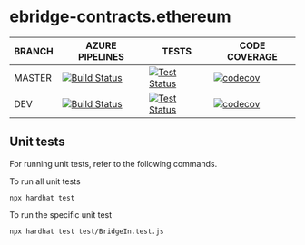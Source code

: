 # ebridge-contracts.ethereum

BRANCH | AZURE PIPELINES                                                                                                                                                                                              | TESTS                                                                                                                                                                            | CODE COVERAGE
-------|--------------------------------------------------------------------------------------------------------------------------------------------------------------------------------------------------------------|----------------------------------------------------------------------------------------------------------------------------------------------------------------------------------|--------------
MASTER   | [![Build Status](https://dev.azure.com/eBridgeCrosschain/ebridge-contracts.ethereum/_apis/build/status%2FeBridgeCrosschain.ebridge-contracts.ethereum?branchName=master)](https://dev.azure.com/eBridgeCrosschain/ebridge-contracts.ethereum/_build/latest?definitionId=11&branchName=master) | [![Test Status](https://img.shields.io/azure-devops/tests/eBridgeCrosschain/ebridge-contracts.ethereum/11/master)](https://dev.azure.com/eBridgeCrosschain/ebridge-contracts.ethereum/_build/latest?definitionId=11&branchName=master) | [![codecov](https://codecov.io/gh/eBridgeCrosschain/ebridge-contracts.ethereum/branch/master/graph/badge.svg?token=N0ADSUJ1LT)](https://codecov.io/gh/eBridgeCrosschain/ebridge-contracts.ethereum)
DEV    | [![Build Status](https://dev.azure.com/eBridgeCrosschain/ebridge-contracts.ethereum/_apis/build/status%2FeBridgeCrosschain.ebridge-contracts.ethereum?branchName=dev)](https://dev.azure.com/eBridgeCrosschain/ebridge-contracts.ethereum/_build/latest?definitionId=11&branchName=dev)   | [![Test Status](https://img.shields.io/azure-devops/tests/eBridgeCrosschain/ebridge-contracts.ethereum/11/dev)](https://dev.azure.com/eBridgeCrosschain/ebridge-contracts.ethereum/_build/latest?definitionId=11&branchName=dev)   | [![codecov](https://codecov.io/gh/eBridgeCrosschain/ebridge-contracts.ethereum/branch/dev/graph/badge.svg?token=N0ADSUJ1LT)](https://codecov.io/gh/eBridgeCrosschain/ebridge-contracts.ethereum)


## Unit tests

For running unit tests, refer to the following commands.


To run all unit tests
```
npx hardhat test
```

To run the specific unit test
```
npx hardhat test test/BridgeIn.test.js
```

